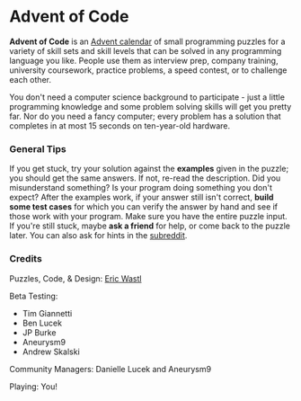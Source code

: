 # Advent of Code

**Advent of Code** is an [Advent calendar](https://en.wikipedia.org/wiki/Advent_calendar) of small programming puzzles for a variety of skill sets and skill levels that can be solved in any programming language you like. People use them as interview prep, company training, university coursework, practice problems, a speed contest, or to challenge each other.

You don't need a computer science background to participate - just a little programming knowledge and some problem solving skills will get you pretty far. Nor do you need a fancy computer; every problem has a solution that completes in at most 15 seconds on ten-year-old hardware.

### General Tips
If you get stuck, try your solution against the **examples** given in the puzzle; you should get the same answers. If not, re-read the description. Did you misunderstand something? Is your program doing something you don't expect? After the examples work, if your answer still isn't correct, **build some test cases** for which you can verify the answer by hand and see if those work with your program. Make sure you have the entire puzzle input. If you're still stuck, maybe **ask a friend** for help, or come back to the puzzle later. You can also ask for hints in the [subreddit](https://www.reddit.com/r/adventofcode/).

### Credits
Puzzles, Code, & Design: [Eric Wastl](https://twitter.com/ericwastl)

Beta Testing:
- Tim Giannetti
- Ben Lucek
- JP Burke
- Aneurysm9
- Andrew Skalski

Community Managers: Danielle Lucek and Aneurysm9

Playing: You!